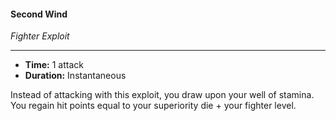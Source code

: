 #### Second Wind
*Fighter Exploit*
___
- **Time:** 1 attack
- **Duration:** Instantaneous

Instead of attacking with this exploit, you draw upon your well of stamina. You regain hit points equal to your superiority die + your fighter level.
